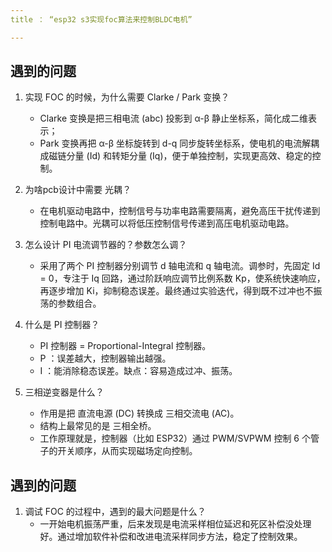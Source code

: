 ```yaml
---
title ： “esp32 s3实现foc算法来控制BLDC电机”

---
```


## 遇到的问题

1. 实现 FOC 的时候，为什么需要 Clarke / Park 变换？

    - Clarke 变换是把三相电流 (abc) 投影到 α-β 静止坐标系，简化成二维表示；
    - Park 变换再把 α-β 坐标旋转到 d-q 同步旋转坐标系，使电机的电流解耦成磁链分量 (Id) 和转矩分量 (Iq)，便于单独控制，实现更高效、稳定的控制。
2. 为啥pcb设计中需要 光耦？

    - 在电机驱动电路中，控制信号与功率电路需要隔离，避免高压干扰传递到控制电路中。光耦可以将低压控制信号传递到高压电机驱动电路。
3. 怎么设计 PI 电流调节器的？参数怎么调？

    - 采用了两个 PI 控制器分别调节 d 轴电流和 q 轴电流。调参时，先固定 Id = 0，专注于 Iq 回路，通过阶跃响应调节比例系数 Kp，使系统快速响应，再逐步增加 Ki，抑制稳态误差。最终通过实验迭代，得到既不过冲也不振荡的参数组合。
4. 什么是 PI 控制器？
    - PI 控制器 = Proportional-Integral 控制器。
    - P ：误差越大，控制器输出越强。
    - I ：能消除稳态误差。缺点：容易造成过冲、振荡。
5. 三相逆变器是什么？
    - 作用是把 直流电源 (DC) 转换成 三相交流电 (AC)。
    - 结构上最常见的是 三相全桥。
    - 工作原理就是，控制器（比如 ESP32）通过 PWM/SVPWM 控制 6 个管子的开关顺序，从而实现磁场定向控制。

## 遇到的问题

1. 调试 FOC 的过程中，遇到的最大问题是什么？
    - 一开始电机振荡严重，后来发现是电流采样相位延迟和死区补偿没处理好。通过增加软件补偿和改进电流采样同步方法，稳定了控制效果。